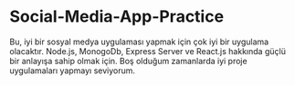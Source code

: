 # Social-Media-App-Practice
Bu, iyi bir sosyal medya uygulaması yapmak için çok iyi bir uygulama olacaktır. Node.js, MonogoDb, Express Server ve React.js hakkında güçlü bir anlayışa sahip olmak için. Boş olduğum zamanlarda iyi proje uygulamaları yapmayı seviyorum.
